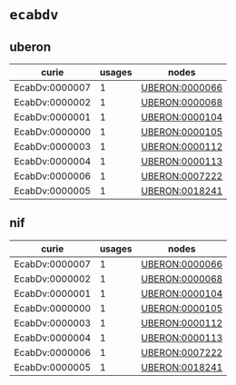 # `ecabdv`

## uberon

| curie          |   usages | nodes                                                           |
|----------------|----------|-----------------------------------------------------------------|
| EcabDv:0000007 |        1 | [UBERON:0000066](http://purl.obolibrary.org/obo/UBERON_0000066) |
| EcabDv:0000002 |        1 | [UBERON:0000068](http://purl.obolibrary.org/obo/UBERON_0000068) |
| EcabDv:0000001 |        1 | [UBERON:0000104](http://purl.obolibrary.org/obo/UBERON_0000104) |
| EcabDv:0000000 |        1 | [UBERON:0000105](http://purl.obolibrary.org/obo/UBERON_0000105) |
| EcabDv:0000003 |        1 | [UBERON:0000112](http://purl.obolibrary.org/obo/UBERON_0000112) |
| EcabDv:0000004 |        1 | [UBERON:0000113](http://purl.obolibrary.org/obo/UBERON_0000113) |
| EcabDv:0000006 |        1 | [UBERON:0007222](http://purl.obolibrary.org/obo/UBERON_0007222) |
| EcabDv:0000005 |        1 | [UBERON:0018241](http://purl.obolibrary.org/obo/UBERON_0018241) |

## nif

| curie          |   usages | nodes                                                           |
|----------------|----------|-----------------------------------------------------------------|
| EcabDv:0000007 |        1 | [UBERON:0000066](http://purl.obolibrary.org/obo/UBERON_0000066) |
| EcabDv:0000002 |        1 | [UBERON:0000068](http://purl.obolibrary.org/obo/UBERON_0000068) |
| EcabDv:0000001 |        1 | [UBERON:0000104](http://purl.obolibrary.org/obo/UBERON_0000104) |
| EcabDv:0000000 |        1 | [UBERON:0000105](http://purl.obolibrary.org/obo/UBERON_0000105) |
| EcabDv:0000003 |        1 | [UBERON:0000112](http://purl.obolibrary.org/obo/UBERON_0000112) |
| EcabDv:0000004 |        1 | [UBERON:0000113](http://purl.obolibrary.org/obo/UBERON_0000113) |
| EcabDv:0000006 |        1 | [UBERON:0007222](http://purl.obolibrary.org/obo/UBERON_0007222) |
| EcabDv:0000005 |        1 | [UBERON:0018241](http://purl.obolibrary.org/obo/UBERON_0018241) |

